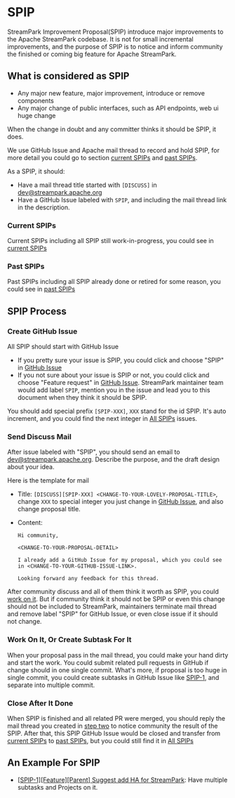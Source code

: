 # SPIP

StreamPark Improvement Proposal(SPIP) introduce major improvements to the Apache StreamPark codebase. It is
not for small incremental improvements, and the purpose of SPIP is to notice and inform community the finished or coming
big feature for Apache StreamPark.

## What is considered as SPIP

- Any major new feature, major improvement, introduce or remove components
- Any major change of public interfaces, such as API endpoints, web ui huge change

When the change in doubt and any committer thinks it should be SPIP, it does.

We use GitHub Issue and Apache mail thread to record and hold SPIP, for more detail you could go to section
[current SPIPs](#current-SPIPs) and [past SPIPs](#past-SPIPs).

As a SPIP, it should:

- Have a mail thread title started with `[DISCUSS]` in [dev@streampark.apache.org][mail-to-dev]
- Have a GitHub Issue labeled with `SPIP`, and including the mail thread link in the description.

### Current SPIPs

Current SPIPs including all SPIP still work-in-progress, you could see in [current SPIPs][current-SPIPs]

### Past SPIPs

Past SPIPs including all SPIP already done or retired for some reason, you could see in [past SPIPs][past-SPIPs]

## SPIP Process

### Create GitHub Issue

All SPIP should start with GitHub Issue

- If you pretty sure your issue is SPIP, you could click and choose "SPIP" in
  [GitHub Issue][github-issue-choose]
- If you not sure about your issue is SPIP or not, you could click and choose "Feature request" in
  [GitHub Issue][github-issue-choose]. StreamPark maintainer team would add label `SPIP`, mention you in the
  issue and lead you to this document when they think it should be SPIP.

You should add special prefix `[SPIP-XXX]`, `XXX` stand for the id SPIP. It's auto increment, and you could find the next
integer in [All SPIPs][all-SPIPs] issues.

### Send Discuss Mail

After issue labeled with "SPIP", you should send an email to [dev@streampark.apache.org][mail-to-dev].
Describe the purpose, and the draft design about your idea.

Here is the template for mail

- Title: `[DISCUSS][SPIP-XXX] <CHANGE-TO-YOUR-LOVELY-PROPOSAL-TITLE>`, change `XXX` to special integer you just change in
  [GitHub Issue](#create-github-issue), and also change proposal title.
- Content:

  ```text
  Hi community,

  <CHANGE-TO-YOUR-PROPOSAL-DETAIL>

  I already add a GitHub Issue for my proposal, which you could see in <CHANGE-TO-YOUR-GITHUB-ISSUE-LINK>.

  Looking forward any feedback for this thread.
  ```

After community discuss and all of them think it worth as SPIP, you could [work on it](#work-on-it-or-create-subtask-for-it).
But if community think it should not be SPIP or even this change should not be included to StreamPark, maintainers
terminate mail thread and remove label "SPIP" for GitHub Issue, or even close issue if it should not change.

### Work On It, Or Create Subtask For It

When your proposal pass in the mail thread, you could make your hand dirty and start the work. You could submit related
pull requests in GitHub if change should in one single commit. What's more, if proposal is too huge in single commit, you
could create subtasks in GitHub Issue like [SPIP-1][SPIP-1], and separate into multiple commit.

### Close After It Done

When SPIP is finished and all related PR were merged, you should reply the mail thread you created in
[step two](#send-discuss-mail) to notice community the result of the SPIP. After that, this SPIP GitHub Issue would be
closed and transfer from [current SPIPs][current-SPIPs] to [past SPIPs][past-SPIPs], but you could still find it in [All SPIPs][all-SPIPs]

## An Example For SPIP

* [[SPIP-1][Feature][Parent] Suggest add HA for StreamPark][SPIP-1]: Have multiple subtasks and Projects on it.

[all-SPIPs]: https://github.com/apache/incubator-streampark/issues?q=is%3Aissue+label%3A%22SPIP%22+
[current-SPIPs]: https://github.com/apache/incubator-streampark/issues?q=is%3Aissue+is%3Aopen+label%3A%22SPIP%22
[past-SPIPs]: https://github.com/apache/incubator-streampark/issues?q=is%3Aissue+is%3Aclosed+label%3A%22SPIP%22+
[github-issue-choose]: https://github.com/apache/incubator-streampark/issues/new/choose
[mail-to-dev]: mailto:dev@streampark.apache.org
[SPIP-1]: https://github.com/apache/incubator-streampark/issues/3905

